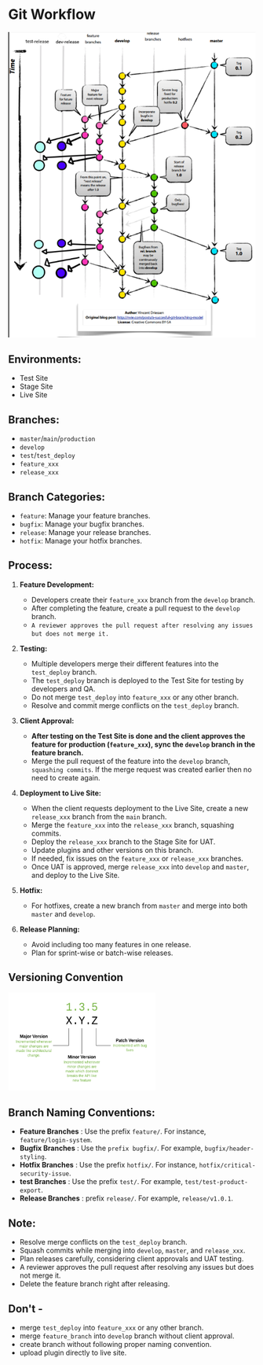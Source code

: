 # Git Workflow
![Workflow Image](git-flow.png)
## Environments:

- Test Site
- Stage Site
- Live Site

## Branches:

- `master`/`main`/`production`
- `develop`
- `test`/`test_deploy`
- `feature_xxx`
- `release_xxx`

## Branch Categories:

- `feature`: Manage your feature branches.
- `bugfix`: Manage your bugfix branches.
- `release`: Manage your release branches.
- `hotfix`: Manage your hotfix branches.


## Process:

1. **Feature Development:**
    - Developers create their `feature_xxx` branch from the `develop` branch.
    - After completing the feature, create a pull request to the `develop` branch.
    - `A reviewer approves the pull request after resolving any issues but does not merge it.`

2. **Testing:**
    - Multiple developers merge their different features into the `test_deploy` branch.
    - The `test_deploy` branch is deployed to the Test Site for testing by developers and QA.
    - Do not merge `test_deploy` into `feature_xxx` or any other branch.
    - Resolve and commit merge conflicts on the `test_deploy` branch.

3. **Client Approval:**
    - **After testing on the Test Site is done and the client approves the feature for production (`feature_xxx`), sync the `develop` branch in the feature branch.**
    - Merge the pull request of the feature into the `develop` branch, `squashing commits`. If the merge request was created earlier then no need to create again.

4. **Deployment to Live Site:**
    - When the client requests deployment to the Live Site, create a new `release_xxx` branch from the `main` branch.
    - Merge the `feature_xxx` into the `release_xxx` branch, squashing commits.
    - Deploy the `release_xxx` branch to the Stage Site for UAT.
    - Update plugins and other versions on this branch.
    - If needed, fix issues on the `feature_xxx` or `release_xxx` branches.
    - Once UAT is approved, merge `release_xxx` into `develop` and `master`, and deploy to the Live Site.

5. **Hotfix:**
    - For hotfixes, create a new branch from `master` and merge into both `master` and `develop`.

6. **Release Planning:**
    - Avoid including too many features in one release.
    - Plan for sprint-wise or batch-wise releases.


## Versioning Convention
<img src="versioning.png" alt="Workflow Image" width="300" height="200">



## Branch Naming Conventions:

- **Feature Branches** :  Use the prefix `feature/`. For instance, `feature/login-system`.
- **Bugfix Branches** : Use the `prefix bugfix/`. For example, `bugfix/header-styling`.
- **Hotfix Branches** : Use the prefix `hotfix/`. For instance, `hotfix/critical-security-issue`.
- **test Branches** :  Use the prefix `test/`. For example, `test/test-product-export`.
- **Release Branches** : prefix `release/`. For example, `release/v1.0.1`.



**Note:**
- 
- Resolve merge conflicts on the `test_deploy` branch.
- Squash commits while merging into `develop`, `master`, and `release_xxx`.
- Plan releases carefully, considering client approvals and UAT testing.
- A reviewer approves the pull request after resolving any issues but does not merge it.
- Delete the feature branch right after releasing. 

**Don't -**
-
-  merge `test_deploy` into `feature_xxx` or any other branch.
-  merge `feature_branch` into `develop` branch without client approval.
-  create branch without following proper naming convention.
-  upload plugin directly to live site.


